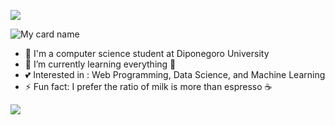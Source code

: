 ![](https://github.com/halfrost/halfrost/blob/master/icons/header_.png) 
<!-- ![](https://github.com/sabdadev/sabdadev/blob/main/MaiProfile.gif) -->
<!--<img src="https://im7.ezgif.com/tmp/ezgif-7-0cf17bcaf4ad.gif">-->
![My card name](https://cardivo.vercel.app/api?name=Jason%20Al-Hilal&description=A%20Passionate%20Developer&image=https://avatars.githubusercontent.com/u/68686486?s=400&u=7481143a5f8d0512ebd54a37af8aeb7b0aaa2293&v=4&backgroundColor=%23293B5F&instagram=jason_riskov10&linkedin=Jason%20Al-Hilal&github=sabdadev&twitter=computtedSetter&pattern=topography&colorPattern=%2347597E&fontColor=%23ddd&iconColor=%23fff&opacity=0.3)

<!-- ### Hola, I'm Jason! <img src="https://user-images.githubusercontent.com/1303154/88677602-1635ba80-d120-11ea-84d8-d263ba5fc3c0.gif" width="28px" alt="hi">  -->



- 🔭 I'm a computer science student at Diponegoro University
- 🌱 I’m currently learning everything 🤣
- 💕 Interested in : Web Programming, Data Science, and Machine Learning
- ⚡ Fun fact: I prefer the ratio of milk is more than espresso ☕

<img src="https://bad-apple-github-readme.vercel.app/api?show_bg=1&username=sabdadev&show_icons=true&theme=highcontrast">

<!-- <img src="https://github-profile-trophy.vercel.app/?username=sabdadev&rank=SECRET,S,AAA,A&theme=monokai"> -->

<!-- ![](https://github-profile-summary-cards.vercel.app/api/cards/profile-details?username=sabdadev&theme=monokai) -->

<!--[![GitHub Streak](http://github-readme-streak-stats.herokuapp.com?user=sabdadev&theme=radical&hide_border=true)](https://git.io/streak-stats)-->

<!-- #### Top Technologies

<!-- TODO: Make technologies links takes you to repositories/ -->

<!-- [![Javascript Badge](https://img.shields.io/badge/-Javascript-F0DB4F?style=for-the-badge&labelColor=black&logo=javascript&logoColor=F0DB4F)](#) 
![Java](https://img.shields.io/badge/-Java-eb1d1d?style=for-the-badge&labelColor=black&logo=java&logoColor=eb1d1d)
![C++](https://img.shields.io/badge/-c++-134de2?style=for-the-badge&labelColor=black&logo=cplusplus&logoColor=134de2)
![HTML5](https://img.shields.io/badge/-HTML5-E34F26?style=flat-square&logo=html5&logoColor=white)
![CSS3](https://img.shields.io/badge/-CSS3-1572B6?style=flat-square&logo=css3)
![Bootstrap](https://img.shields.io/badge/-Bootstrap-563D7C?style=flat-square&logo=bootstrap)
![MySQL](https://img.shields.io/badge/-MySQL-black?style=flat-square&logo=mysql)
![Git](https://img.shields.io/badge/-Git-black?style=flat-square&logo=git)
![GitHub](https://img.shields.io/badge/-GitHub-181717?style=flat-square&logo=github) -->


